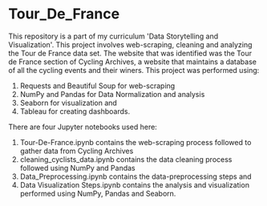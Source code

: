 # Tour_De_France
This repository is a part of my curriculum 'Data Storytelling and Visualization'. This project involves web-scraping, cleaning and analyzing the Tour de France data set. The website that was identified was the Tour de France section of Cycling Archives, a website that maintains a database of all the cycling events and their winers. This project was performed using:
1) Requests and Beautiful Soup for web-scraping
2) NumPy and Pandas for Data Normalization and analysis
3) Seaborn for visualization and
4) Tableau for creating dashboards.

There are four Jupyter notebooks used here:
1) Tour-De-France.ipynb contains the web-scraping process followed to gather data from Cycling Archives
2) cleaning_cyclists_data.ipynb contains the data cleaning process followed using NumPy and Pandas
3) Data_Preprocessing.ipynb contains the data-preprocessing steps and
4) Data Visualization Steps.ipynb contains the analysis and visualization performed using NumPy, Pandas and Seaborn.
